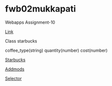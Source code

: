 # fwb02mukkapati

Webapps Assignment-10

[Link](https://fwb02mukkapati.herokuapp.com/ )

Class starbucks

coffee_type(string)
quantity(number)
cost(number)

[Starbucks](https://fwb02mukkapati.herokuapp.com/starbucks)

[Addmods](https://fwb02mukkapati.herokuapp.com/addmods)

[Selector](https://fwb02mukkapati.herokuapp.com/selector)